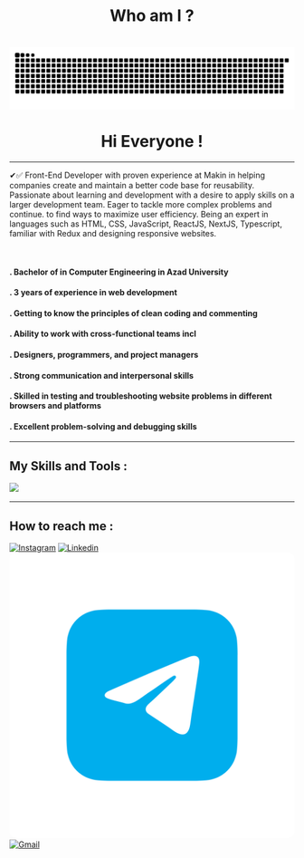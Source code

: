<div align="center">
    <h1 align="center">Who am I ?<h1>
    <img src="./Images/repository.svg" alt="github" align="center">
    <h1 align=center>Hi Everyone !</h1>
    <hr />
</div>

<p>
    ✔✅ Front-End Developer with proven experience at Makin in helping
    companies create and maintain a better code base for reusability.
    Passionate about learning and development with a desire to apply skills
    on a larger development team. Eager to tackle more complex problems
    and continue. to find ways to maximize user efficiency.
    Being an expert in languages such as HTML, CSS, JavaScript, ReactJS,
    NextJS, Typescript, familiar with Redux and designing responsive
    websites.
</p>

<br />

<h4>. Bachelor of in Computer Engineering in Azad University</h4>
<h4>. 3 years of experience in web development</h4>
<h4>. Getting to know the principles of clean coding and commenting</h4>
<h4>. Ability to work with cross-functional teams incl</h4>
<h4>. Designers, programmers, and project managers</h4>
<h4>. Strong communication and interpersonal skills</h4>
<h4>. Skilled in testing and troubleshooting website problems in different browsers and platforms</h4>
<h4>. Excellent problem-solving and debugging skills</h4>

<hr>

<h2>My Skills and Tools :</h2>

<be>

<img src="https://skillicons.dev/icons?i=html,css,js,tailwindcss,bootstrap,react,nextjs,redux,ts,git,linux,vscode&perline=6" />

<hr>

<h2>How to reach me :</h2>

<a href="https://www.instagram.com/mahdi.a3301" target="_blank"><img src="https://skillicons.dev/icons?i=instagram" alt="Instagram" /></a>
<a href="https://linkedin.com/in/mahdiadham3301" target="_blank"><img src="https://skillicons.dev/icons?i=linkedin" alt="Linkedin" /></a>
<a href="https://t.me/drwhoami404" target="_blank"><img src="./Images/telegram.png" alt="Telegram" style="border-radius: 10px;" /></a>
<a href="mailto:m.adham3301@gmail.com" target="_blank"><img src="https://skillicons.dev/icons?i=gmail" alt="Gmail" /></a>
